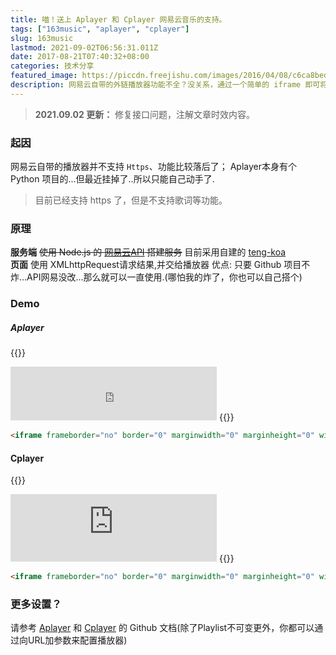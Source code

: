 ```yaml
---
title: 喵！送上 Aplayer 和 Cplayer 网易云音乐的支持。
tags: ["163music", "aplayer", "cplayer"]
slug: 163music
lastmod: 2021-09-02T06:56:31.011Z
date: 2017-08-21T07:40:32+08:00
categories: 技术分享
featured_image: https://piccdn.freejishu.com/images/2016/04/08/c6ca8bedce31b9314cc5ff97ab5a9f66.jpg
description: 网易云自带的外链播放器功能不全？没关系，通过一个简单的 iframe 即可将全功能的 APlayer、CPlayer 带回家，请尽情享受美妙的听觉盛宴。
---
```


> **2021.09.02 更新：** 修复接口问题，注解文章时效内容。

### 起因
网易云自带的播放器并不支持 `Https`、功能比较落后了； Aplayer本身有个 Python 项目的...但最近挂掉了..所以只能自己动手了.

> 目前已经支持 https 了，但是不支持歌词等功能。

### 原理
**服务端** ~~使用 Node.js 的 [网易云API](https://github.com/Binaryify/NeteaseCloudMusicApi) 搭建服务~~ 目前采用自建的 [teng-koa](https://github.com/a632079/teng-koa)  
**页面** 使用 XMLhttpRequest请求结果,并交给播放器
优点: 只要 Github 项目不炸...API网易没改...那么就可以一直使用.(哪怕我的炸了，你也可以自己搭个)

### Demo

##### Aplayer

{{<row>}}
<iframe frameborder="no" border="0" marginwidth="0" marginheight="0" width="330" height="86" src="https://cdn.a632079.me/163music.html?playlist=28391862" style="margin:0"></iframe>
{{</row>}}

```HTML
<iframe frameborder="no" border="0" marginwidth="0" marginheight="0" width="330" height="86" src="https://cdn.a632079.me/163music.html?playlist=28391862"></iframe>
```

#### Cplayer

{{<row>}}
<iframe frameborder="no" border="0" marginwidth="0" marginheight="0" width="330" height="108" src="https://cdn.a632079.me/163cplayer.html?playlist=438803182"  style="margin:0"></iframe>
{{</row>}}

```HTML
<iframe frameborder="no" border="0" marginwidth="0" marginheight="0" width="330" height="108" src="https://cdn.a632079.me/163cplayer.html?playlist=438803182"></iframe>
```

### 更多设置？
请参考 [Aplayer](https://github.com/MoePlayer/Aplayer) 和 [Cplayer](https://github.com/MoePlayer/cPlayer) 的 Github 文档(除了Playlist不可变更外，你都可以通过向URL加参数来配置播放器)
